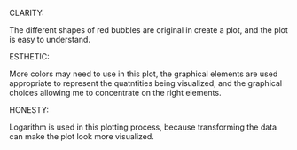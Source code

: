 CLARITY:

The different shapes of red bubbles are original in create a plot, and the plot is easy to understand.

ESTHETIC:

More colors may need to use in this plot, the graphical elements are used appropriate to represent the quatntities being visualized, and the graphical choices allowing me to concentrate on the right elements.

HONESTY:

Logarithm is used in this plotting process, because transforming the data can make the plot look more visualized.
